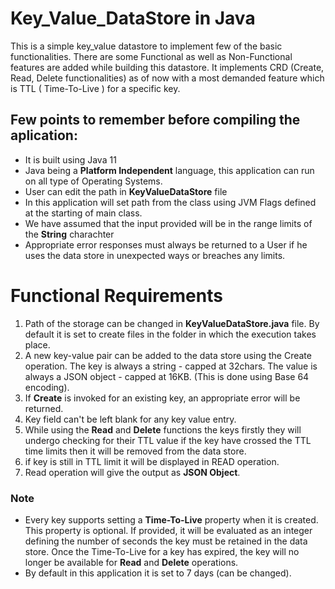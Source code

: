 # Key_Value_DataStore in Java

This is a simple key_value datastore to implement few of the basic functionalities. There are some Functional as well as Non-Functional features are added while building this datastore. It implements CRD (Create, Read, Delete functionalities) as of now with a most demanded feature which is TTL ( Time-To-Live ) for a specific key. 

## Few points to remember before compiling the aplication:

- It is built using Java 11
- Java being a **Platform Independent** language, this application can run on all type of Operating Systems.
- User can edit the path in **KeyValueDataStore** file
- In this application will set path from the class using JVM Flags defined at the starting of main class.
- We have assumed that the input provided will be in the range limits of the **String** charachter
- Appropriate error responses must always be returned to a User if he uses the data store in unexpected ways or breaches any limits.

# Functional Requirements

1. Path of the storage can be changed in **KeyValueDataStore.java** file. By default it is set to create files in the folder in which the execution takes place.
2. A new key-value pair can be added to the data store using the Create operation. The key is always a string - capped at 32chars. The value is always a JSON object - capped at 16KB. (This is done using Base 64 encoding).
3. If **Create** is invoked for an existing key, an appropriate error will be returned.
4. Key field can't be left blank for any key value entry.
5. While using the **Read** and **Delete** functions the keys firstly they will undergo checking for their TTL value if the key have crossed the TTL time limits then it will be removed from the data store.
6. if key is still in TTL limit it will be displayed in READ operation.
7. Read operation will give the output as **JSON Object**.
   
### Note

- Every key supports setting a **Time-To-Live** property when it is created. This property is optional. If provided, it will be evaluated as an integer defining the number of seconds the key must be retained in the data store. Once the Time-To-Live for a key has expired, the key will no longer be available for **Read** and **Delete** operations.
- By default in this application it is set to 7 days (can be changed).